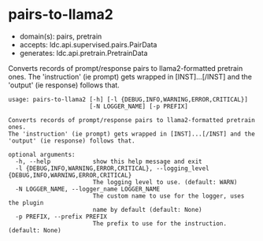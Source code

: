 # pairs-to-llama2

* domain(s): pairs, pretrain
* accepts: ldc.api.supervised.pairs.PairData
* generates: ldc.api.pretrain.PretrainData

Converts records of prompt/response pairs to llama2-formatted pretrain ones. The 'instruction' (ie prompt) gets wrapped in [INST]...[/INST] and the 'output' (ie response) follows that.

```
usage: pairs-to-llama2 [-h] [-l {DEBUG,INFO,WARNING,ERROR,CRITICAL}]
                       [-N LOGGER_NAME] [-p PREFIX]

Converts records of prompt/response pairs to llama2-formatted pretrain ones.
The 'instruction' (ie prompt) gets wrapped in [INST]...[/INST] and the
'output' (ie response) follows that.

optional arguments:
  -h, --help            show this help message and exit
  -l {DEBUG,INFO,WARNING,ERROR,CRITICAL}, --logging_level {DEBUG,INFO,WARNING,ERROR,CRITICAL}
                        The logging level to use. (default: WARN)
  -N LOGGER_NAME, --logger_name LOGGER_NAME
                        The custom name to use for the logger, uses the plugin
                        name by default (default: None)
  -p PREFIX, --prefix PREFIX
                        The prefix to use for the instruction. (default: None)
```

